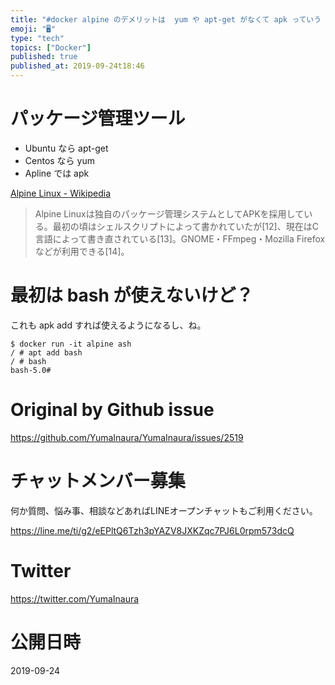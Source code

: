 ```yaml
---
title: "#docker alpine のデメリットは  yum や apt-get がなくて apk っていう Alpine 専用パッケージ管理シス"
emoji: "🖥"
type: "tech"
topics: ["Docker"]
published: true
published_at: 2019-09-24t18:46
---
```


# パッケージ管理ツール

- Ubuntu なら apt-get
- Centos なら yum
- Apline では apk 

[Alpine Linux - Wikipedia](https://ja.wikipedia.org/wiki/Alpine_Linux)

>Alpine Linuxは独自のパッケージ管理システムとしてAPKを採用している。最初の頃はシェルスクリプトによって書かれていたが[12]、現在はC言語によって書き直されている[13]。GNOME・FFmpeg・Mozilla Firefoxなどが利用できる[14]。

 # 最初は bash が使えないけど？

これも apk add すれば使えるようになるし、ね。

```
$ docker run -it alpine ash
/ # apt add bash
/ # bash
bash-5.0#
```


# Original by Github issue

https://github.com/YumaInaura/YumaInaura/issues/2519








<!-- Update From Qiita API -->

# チャットメンバー募集


何か質問、悩み事、相談などあればLINEオープンチャットもご利用ください。

https://line.me/ti/g2/eEPltQ6Tzh3pYAZV8JXKZqc7PJ6L0rpm573dcQ





# Twitter


https://twitter.com/YumaInaura


<!-- Update From Qiita API -->



# 公開日時

2019-09-24
